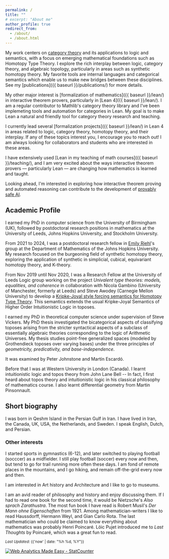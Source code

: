 ```yaml
---
permalink: /
title: ""
# excerpt: "About me"
author_profile: true
redirect_from: 
  - /about/
  - /about.html
---
```


My work centers on [category theory](https://ncatlab.org/nlab/show/category+theory) and its applications to logic and semantics, with a focus on emerging mathematical foundations such as Homotopy Type Theory. I explore the rich interplay between logic, category theory, and algebraic topology, particularly in areas such as synthetic homotopy theory. My favorite tools are internal languages and categorical semantics which enable us to make new bridges between these disciplines. See my [publications]({{ baseurl }}/publications/) for more details.

My other major interest is [formalization of mathematics]({{ baseurl }}/lean/) in interactive theorem provers, particularly in [Lean 4]({{ baseurl }}/lean/). I am a regular contributor to Mathlib's category theory library and I've been implemeting tools and automation for categories in Lean. My goal is to make Lean a natural and friendly tool for category theory research and teaching.

I currently lead several [formalization projects]({{ baseurl }}/lean/) in Lean 4 in areas related to logic, category theory, homotopy theory, and their interplay. If any of these topics interest you, I encourage you to reach out! I am always looking for collaborators and students who are interested in these areas.

I have extensively used [Lean  in my teaching of math courses]({{ baseurl }}/teaching/), and I am very excited about the ways interactive theorem provers — particularly Lean — are changing how mathematics is learned and taught.

Looking ahead, I'm interested in exploring how interactive theorem proving and automated reasoning can contribute to the development of [provably safe AI](https://arxiv.org/abs/2405.06624).

<!-- I am a researcher in category theory, type theory, logic, interactive theorem proving and formalization of mathematics. 

I am also a user of Lean4, a formalizer of category theory in Lean, a contributor to mathlib.

Currently I am implementing geometric deep learning algorithms in Lean 4. -->

<!-- I am also interested in learning more about certain aspects of verification and machine learning. -->

## Academic Profile

I earned my PhD in computer science from the University of Birmingham (UK), followed by postdoctoral research positions in mathematics at the University of Leeds, Johns Hopkins University, and Stockholm University.

<!-- 
[Microsoft Academic Profile](https://academic.microsoft.com/profile/h510f1e7-fe1i-46jj-9fgg-71ieeg664740/SinaHazratpour/publication/search?q=Sina%20Hazratpour&qe=%2540%2540%2540USER.PUBLICATIONS%253Dd510b1a7-ba1e-46ff-9bcc-71eaac664740&f=&orderBy=0) -->

From 2021 to 2024, I was a postdoctoral research fellow in [Emily Riehl](https://emilyriehl.github.io)'s group at the Department of Mathematics of the Johns Hopkins University. My research focused on the burgeoning field of synthetic homotopy theory, exploring the application of synthetic in simplicial, cubical, equivariant homotopy theory, and K-theory. 

From Nov 2019 until Nov 2020, I was a Research Fellow at the University of Leeds Logic group working on the project <em>Univalent type theories: models, equalities, and coherence</em> in collaboration with Nicola Gambino  (University of Manchester, formerly at Leeds) and Steve Awodey (Carnegie Mellon University) to develop a [Kripke-Joyal style forcing semantics for Homotopy Type Theory](/publication/2021-10-07-kripke-joyal-semantics-for-HoTT). This semantics extends the usual Kripke-Joyal Semantics of Higher Order Intuitionistic Logic in toposes. 

<!-- Here is my page at Leeds: https://eps.leeds.ac.uk/maths/staff/6531/dr-sina-hazratpour -->
I earned my PhD in theoretical computer science under supervision of Steve Vickers. My PhD thesis investigated the bicategorical aspects of classifying toposes arising from the stricter syntactical aspects of a subclass of essentially algebraic theories corresponding to the logic of Arithmetic Universes. My thesis studies point-free generalized spaces (modeled by Grothendieck toposes over varying bases) under the three principles of <em>geometricity, predicativity, and base-independence</em>.
<!-- The idea was to carve out from the 2-category of Grothendieck toposes (over varying bases) the part that corresponds to the logic of Arithmetic Universes (finitary plus free algebras by means of list objects).  -->
It was examined by Peter Johnstone and Martín Escardó.

Before that I was at Western University in London (Canada). I learnt intuitionistic logic and topos theory from John Lane Bell -- In fact, I first heard about topos theory and intuitionistic logic in his classical philosophy of mathematics course. I also learnt differential geometry from Martin Pinsonnault.

## Short biography

I was born in Qeshm Island in the Persian Gulf in Iran. I have lived in Iran, the Canada, UK, USA, the Netherlands, and Sweden. I speak English, Dutch, and Persian.

### Other interests

I started sports in gymnastics (6-12), and later switched to playing football (socccer) as a midfielder. I still play football (soccer) every now and then, but tend to go for trail running more often these days.
I am fond of remote places in the mountains, and I go hiking, and remain off-the-grid every now and then.

I am interested in Art history and Architecture and I like to go to museums.

I am an avid reader of philosophy and history and enjoy discussing them. If I had to read one book for the second time, it would be Nietzsche's *Also sprach Zarathustra*. The most fun book I have read is Robert Musil's *Der Mann ohne Eigenschaften* from 1921. Among mathematician-writers I like to read Haussdorff, Hermann Weyl, and Gian Carlo Rota. The last mathematician who could be claimed to know everything about mathematics was probably Henri Poincaré. Löic Pujet introduced me to *Last Thoughts* by Poincaré, which was a great fun to read.

<!-- The most influential books fourfold works of Nietzsche (Thus Spoke Zarathustra), Heidegger (Being and Time), Foucault (The Order of Things), and Sloterdijk (Critique of Cynical Reason) have influenced my thinking. "Thus Spoke Zarathustra" was one of the best events of my life.  -->

<!-- Another interest of mine is the history of mathematics, in particular the history of the foundation and practice of mathematics in 19th and early 20th century. This includes Frege's logicism, Dedekind's foundational work in algebra and arithmetic, Klein's Erlangen Program in geometry, Husserl's phenomenology of mathematical thinking, and Cassirer's structuralist account of mathematical knowledge. You can read more [here](https://sinhp.github.io/links/#phil-math:reading-list).  -->

<!-- Occasionally, I write some of my thoughts on range of issues of philosophical nature on <a href="/year-archive">my blog</a> -->

 
<div class="footer-col footer-col-3">
      <small>
        <em>Last Updated:</em> {{'now' | date: "%h %d, %Y"}}
        </small>        
</div>

<!-- Default Statcounter code for Github page
https://sinhp.github.io/ -->
<script type="text/javascript">
var sc_project=11670804; 
var sc_invisible=0; 
var sc_security="f1158054"; 
var scJsHost = (("https:" == document.location.protocol) ?
"https://secure." : "http://www.");
document.write("<sc"+"ript type='text/javascript' src='" +
scJsHost+
"statcounter.com/counter/counter.js'></"+"script>");
</script>
<noscript><div class="statcounter"><a title="Web Analytics
Made Easy - StatCounter" href="http://statcounter.com/"
target="_blank"><img class="statcounter"
src="//c.statcounter.com/11670804/0/f1158054/0/" alt="Web
Analytics Made Easy - StatCounter"></a></div></noscript>
<!-- End of Statcounter Code -->


